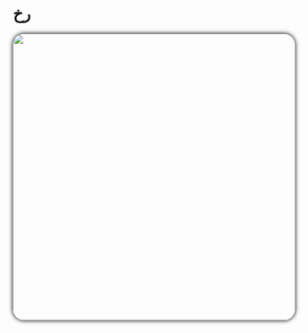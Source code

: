 رخ
======
<img src="http://upload.wikimedia.org/wikipedia/en/2/24/Lenna.png" style="width:512px;-webkit-border-radius:20px;-moz-border-radius: 20px;border-radius: 20px;  box-shadow: 0px 0px 7px 1px #202020;-webkit-box-shadow: 0px 0px 7px 1px #202020;-moz-box-shadow: 0px 0px 7px 1px #202020;">

